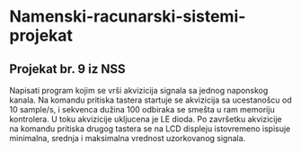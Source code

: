 # Namenski-racunarski-sistemi-projekat

## Projekat br. 9 iz NSS

Napisati program kojim se vrši akvizicija signala sa jednog naponskog kanala. Na komandu
pritiska tastera startuje se akvizicija sa ucestanošcu od 10 sample/s, i sekvenca
dužina 100 odbiraka se smešta u ram memoriju kontrolera. U toku akvizicije ukljucena je
LE dioda. Po završetku akvizicije na komandu pritiska drugog tastera se na LCD displeju
istovremeno ispisuje minimalna, srednja i maksimalna vrednost uzorkovanog signala.
